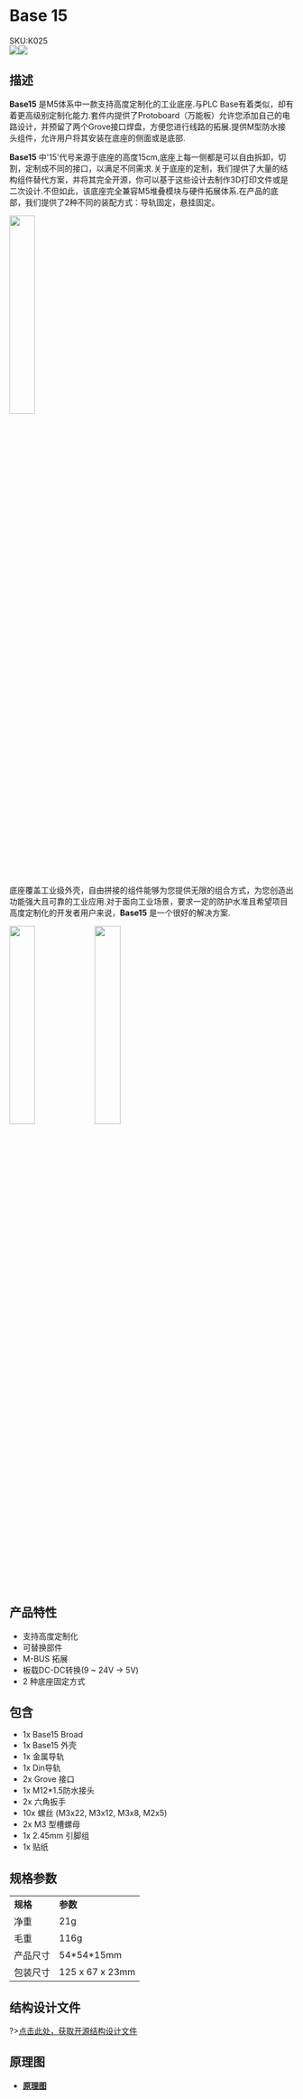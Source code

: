 # Base 15

<div class="badge badge-pill badge-primary product_sku_tag">SKU:K025</div>

<div class="product_pic"><img src="assets\img\product_pics\base\base15\base15_01.webp"><img src="assets\img\product_pics\base\base15\base15_02.webp"></div>

## 描述

**Base15** 是M5体系中一款支持高度定制化的工业底座.与PLC Base有着类似，却有着更高级别定制化能力.套件内提供了Protoboard（万能板）允许您添加自己的电路设计，并预留了两个Grove接口焊盘，方便您进行线路的拓展.提供M型防水接头组件，允许用户将其安装在底座的侧面或是底部.

**Base15** 中'15'代号来源于底座的高度15cm,底座上每一侧都是可以自由拆卸，切割，定制成不同的接口，以满足不同需求.关于底座的定制，我们提供了大量的结构组件替代方案，并将其完全开源，你可以基于这些设计去制作3D打印文件或是二次设计.不但如此，该底座完全兼容M5堆叠模块与硬件拓展体系.在产品的底部，我们提供了2种不同的装配方式：导轨固定，悬挂固定。

<img src="assets/img/product_pics/base/base15/base15_05.webp" width="30%" height="30%">

底座覆盖工业级外壳，自由拼接的组件能够为您提供无限的组合方式，为您创造出功能强大且可靠的工业应用.对于面向工业场景，要求一定的防护水准且希望项目高度定制化的开发者用户来说，**Base15** 是一个很好的解决方案.

<img src="assets\img\product_pics\base\base15\base15_03.webp" width="30%" height="30%"><img src="assets\img\product_pics\base\base15\base15_04.webp" width="30%" height="30%">

## 产品特性

-  支持高度定制化
-  可替换部件
-  M-BUS 拓展
-  板载DC-DC转换(9 ~ 24V -> 5V)
-  2 种底座固定方式


## 包含

-  1x Base15 Broad
-  1x Base15 外壳
-  1x 金属导轨
-  1x Din导轨
-  2x Grove 接口
-  1x M12*1.5防水接头
-  2x 六角扳手
-  10x 螺丝 (M3x22, M3x12, M3x8, M2x5)
-  2x M3 型槽螺母
-  1x 2.45mm 引脚组
-  1x 贴纸

## 规格参数

<table>
   <tr style="font-weight:bold">
      <td>规格</td>
      <td>参数</td>
   </tr>
   <tr>
      <td>净重</td>
      <td>21g</td>
   </tr>
   <tr>
      <td>毛重</td>
      <td>116g</td>
   </tr>
   <tr>
      <td>产品尺寸</td>
      <td>54*54*15mm</td>
   </tr>
   <tr>
      <td>包装尺寸</td>
      <td>125 x 67 x 23mm</td>
   </tr>
 </table>

## 结构设计文件

?>[点击此处，获取开源结构设计文件](https://github.com/m5stack/m5-structural-design-file/tree/master/BaseX_DB9_01)

## 原理图

- **[原理图](https://m5stack.oss-cn-shenzhen.aliyuncs.com/resource/docs/schematic/Bases/BASE15.pdf)**

<script>

   var purchase_link = 'https://m5stack.com/collections/m5-base/products/base15-proto-industrial-board-module';


   anchor_search(purchase_link);
   scrollFunc();

</script>